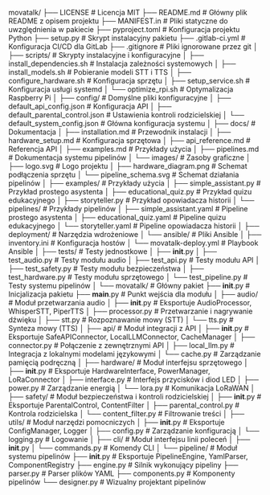 movatalk/
├── LICENSE                           # Licencja MIT
├── README.md                         # Główny plik README z opisem projektu
├── MANIFEST.in                       # Pliki statyczne do uwzględnienia w pakiecie
├── pyproject.toml                    # Konfiguracja projektu Python
├── setup.py                          # Skrypt instalacyjny pakietu
├── .gitlab-ci.yml                    # Konfiguracja CI/CD dla GitLab
├── .gitignore                        # Pliki ignorowane przez git
│
├── scripts/                          # Skrypty instalacyjne i konfiguracyjne
│   ├── install_dependencies.sh       # Instalacja zależności systemowych
│   ├── install_models.sh             # Pobieranie modeli STT i TTS
│   ├── configure_hardware.sh         # Konfiguracja sprzętu
│   ├── setup_service.sh              # Konfiguracja usługi systemd
│   └── optimize_rpi.sh               # Optymalizacja Raspberry Pi
│
├── config/                           # Domyślne pliki konfiguracyjne
│   ├── default_api_config.json       # Konfiguracja API
│   ├── default_parental_control.json # Ustawienia kontroli rodzicielskiej
│   └── default_system_config.json    # Główna konfiguracja systemu
│
├── docs/                             # Dokumentacja
│   ├── installation.md               # Przewodnik instalacji
│   ├── hardware_setup.md             # Konfiguracja sprzętowa
│   ├── api_reference.md              # Referencja API
│   ├── examples.md                   # Przykłady użycia
│   ├── pipelines.md                  # Dokumentacja systemu pipelinów
│   └── images/                       # Zasoby graficzne
│       ├── logo.svg                  # Logo projektu
│       ├── hardware_diagram.png      # Schemat podłączenia sprzętu
│       └── pipeline_schema.svg       # Schemat działania pipelinów
│
├── examples/                         # Przykłady użycia
│   ├── simple_assistant.py           # Przykład prostego asystenta
│   ├── educational_quiz.py           # Przykład quizu edukacyjnego
│   ├── storyteller.py                # Przykład opowiadacza historii
│   └── pipelines/                    # Przykłady pipelinów
│       ├── simple_assistant.yaml     # Pipeline prostego asystenta
│       ├── educational_quiz.yaml     # Pipeline quizu edukacyjnego
│       └── storyteller.yaml          # Pipeline opowiadacza historii
│
├── deployment/                       # Narzędzia wdrożeniowe
│   └── ansible/                      # Pliki Ansible
│       ├── inventory.ini             # Konfiguracja hostów
│       └── movatalk-deploy.yml    # Playbook Ansible
│
├── tests/                            # Testy jednostkowe
│   ├── __init__.py
│   ├── test_audio.py                 # Testy modułu audio
│   ├── test_api.py                   # Testy modułu API
│   ├── test_safety.py                # Testy modułu bezpieczeństwa
│   ├── test_hardware.py              # Testy modułu sprzętowego
│   └── test_pipeline.py              # Testy systemu pipelinów
│
└── movatalk/                      # Główny pakiet
    ├── __init__.py                   # Inicjalizacja pakietu
    ├── __main__.py                   # Punkt wejścia dla modułu
    │
    ├── audio/                        # Moduł przetwarzania audio
    │   ├── __init__.py               # Eksportuje AudioProcessor, WhisperSTT, PiperTTS
    │   ├── processor.py              # Przetwarzanie i nagrywanie dźwięku
    │   ├── stt.py                    # Rozpoznawanie mowy (STT)
    │   └── tts.py                    # Synteza mowy (TTS)
    │
    ├── api/                          # Moduł integracji z API
    │   ├── __init__.py               # Eksportuje SafeAPIConnector, LocalLLMConnector, CacheManager
    │   ├── connector.py              # Połączenie z zewnętrznymi API
    │   ├── local_llm.py              # Integracja z lokalnymi modelami językowymi
    │   └── cache.py                  # Zarządzanie pamięcią podręczną
    │
    ├── hardware/                     # Moduł interfejsu sprzętowego
    │   ├── __init__.py               # Eksportuje HardwareInterface, PowerManager, LoRaConnector
    │   ├── interface.py              # Interfejs przycisków i diod LED
    │   ├── power.py                  # Zarządzanie energią
    │   └── lora.py                   # Komunikacja LoRaWAN
    │
    ├── safety/                       # Moduł bezpieczeństwa i kontroli rodzicielskiej
    │   ├── __init__.py               # Eksportuje ParentalControl, ContentFilter
    │   ├── parental_control.py       # Kontrola rodzicielska
    │   └── content_filter.py         # Filtrowanie treści
    │
    ├── utils/                        # Moduł narzędzi pomocniczych
    │   ├── __init__.py               # Eksportuje ConfigManager, Logger
    │   ├── config.py                 # Zarządzanie konfiguracją
    │   └── logging.py                # Logowanie
    │
    ├── cli/                          # Moduł interfejsu linii poleceń
    │   ├── __init__.py
    │   └── commands.py               # Komendy CLI
    │
    └── pipeline/                     # Moduł systemu pipelinów
        ├── __init__.py               # Eksportuje PipelineEngine, YamlParser, ComponentRegistry
        ├── engine.py                 # Silnik wykonujący pipeliny
        ├── parser.py                 # Parser plików YAML
        ├── components.py             # Komponenty pipelinów
        └── designer.py               # Wizualny projektant pipelinów